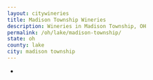 ```yaml
---
layout: citywineries
title: Madison Township Wineries
description: Wineries in Madison Township, OH
permalink: /oh/lake/madison-township/
state: oh
county: lake
city: madison township
---
```

-

